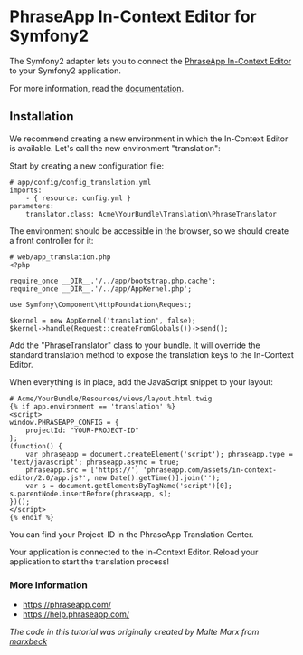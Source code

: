 # PhraseApp In-Context Editor for Symfony2

The Symfony2 adapter lets you to connect the [PhraseApp In-Context Editor](https://help.phraseapp.com/translate-website-and-app-content/use-in-context-editor-to-translate/translate-directly-on-your-website) to your Symfony2 application.

For more information, read the [documentation](https://help.phraseapp.com/).

## Installation ##

We recommend creating a new environment in which the In-Context Editor is available. Let's call the new environment "translation":

Start by creating a new configuration file:

    # app/config/config_translation.yml
    imports:
        - { resource: config.yml }
    parameters:
        translator.class: Acme\YourBundle\Translation\PhraseTranslator

The environment should be accessible in the browser, so we should create a front controller for it:

    # web/app_translation.php
    <?php

    require_once __DIR__.'/../app/bootstrap.php.cache';
    require_once __DIR__.'/../app/AppKernel.php';

    use Symfony\Component\HttpFoundation\Request;

    $kernel = new AppKernel('translation', false);
    $kernel->handle(Request::createFromGlobals())->send();

Add the "PhraseTranslator" class to your bundle. It will override the standard translation method to expose the translation keys to the In-Context Editor.

When everything is in place, add the JavaScript snippet to your layout:

    # Acme/YourBundle/Resources/views/layout.html.twig
    {% if app.environment == 'translation' %}
    <script>
    window.PHRASEAPP_CONFIG = {
        projectId: "YOUR-PROJECT-ID"
    };
    (function() {
        var phraseapp = document.createElement('script'); phraseapp.type = 'text/javascript'; phraseapp.async = true;
        phraseapp.src = ['https://', 'phraseapp.com/assets/in-context-editor/2.0/app.js?', new Date().getTime()].join('');
        var s = document.getElementsByTagName('script')[0]; s.parentNode.insertBefore(phraseapp, s);
    })();
    </script>
    {% endif %}

You can find your Project-ID in the PhraseApp Translation Center.

Your application is connected to the In-Context Editor. Reload your application to start the translation process!

### More Information ###

* https://phraseapp.com/
* https://help.phraseapp.com/

*The code in this tutorial was originally created by Malte Marx from [marxbeck](http://www.marxbeck.de)*
